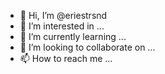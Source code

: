 - 👋 Hi, I’m @eriestrsnd
- 👀 I’m interested in ...
- 🌱 I’m currently learning ...
- 💞️ I’m looking to collaborate on ...
- 📫 How to reach me ...

<!---
eriestrsnd/eriestrsnd is a ✨ special ✨ repository because its `README.md` (this file) appears on your GitHub profile.
You can click the Preview link to take a look at your changes.
--->
